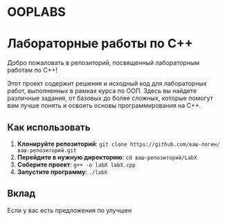 # OOPLABS
# Лабораторные работы по C++

Добро пожаловать в репозиторий, посвященный лабораторным работам по C++!

Этот проект содержит решения и исходный код для лабораторных работ, выполненных в рамках курса по ООП. Здесь вы найдете различные задания, от базовых до более сложных, которые помогут вам лучше понять и освоить основы программирования на C++.

## Как использовать

1. **Клонируйте репозиторий**: `git clone https://github.com/ваш-логин/ваш-репозиторий.git`
2. **Перейдите в нужную директорию**: `cd ваш-репозиторий/LabX`
3. **Соберите проект**: `g++ -o labX labX.cpp`
4. **Запустите программу**: `./labX`

## Вклад

Если у вас есть предложения по улучшен
